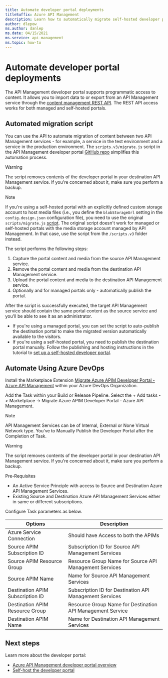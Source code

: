 ```yaml
---
title: Automate developer portal deployments
titleSuffix: Azure API Management
description: Learn how to automatically migrate self-hosted developer portal content between two API Management services.
author: dlepow
ms.author: danlep
ms.date: 04/15/2021
ms.service: api-management
ms.topic: how-to
---
```


# Automate developer portal deployments

The API Management developer portal supports programmatic access to content. It allows you to import data to or export from an API Management service through the [content management REST API](/rest/api/apimanagement/). The REST API access works for both managed and self-hosted portals.

## Automated migration script

You can use the API to automate migration of content between two API Management services - for example, a service in the test environment and a service in the production environment. The `scripts.v3/migrate.js` script in the API Management developer portal [GitHub repo](https://github.com/Azure/api-management-developer-portal/blob/master/scripts.v3/migrate.js) simplifies this automation process.

> [!WARNING]
> The script removes contents of the developer portal in your destination API Management service. If you're concerned about it, make sure you perform a backup.

> [!NOTE]
> If you're using a self-hosted portal with an explicitly defined custom storage account to host media files (i.e., you define the `blobStorageUrl` setting in the `config.design.json` configuration file), you need to use the original `scripts/migrate.js` [script](https://github.com/Azure/api-management-developer-portal/blob/master/scripts.v2/migrate.js). The original script doesn't work for managed or self-hosted portals with the media storage account managed by API Management. In that case, use the script from the `/scripts.v3` folder instead.

The script performs the following steps:

1. Capture the portal content and media from the source API Management service.
1. Remove the portal content and media from the destination API Management service.
1. Upload the portal content and media to the destination API Management service.
1. Optionally and for managed portals only - automatically publish the portal.

After the script is successfully executed, the target API Management service should contain the same portal content as the source service and you'll be able to see it as an administrator.

* If you're using a managed portal, you can set the script to auto-publish the destination portal to make the migrated version automatically available to the visitors. 
* If you're using a self-hosted portal, you need to publish the destination portal manually. Follow the publishing and hosting instructions in the tutorial to [set up a self-hosted developer portal](developer-portal-self-host.md).

## Automate Using Azure DevOps

Install the Marketplace Extension [Migrate Azure APIM Developer Portal - Azure API Management](https://marketplace.visualstudio.com/items?itemName=Celezant.azure-apim-automation) within your Azure DevOps Organization. 

Add the Task within your Build or Release Pipeline. Select the + Add tasks -> Marketplace -> Migrate Azure APIM Developer Portal - Azure API Management.

> [!NOTE]
> API Management Services can be of Internal, External or None Virtual Network type. You've to Manually Publish the Developer Portal after the Completion of Task.

> [!WARNING]
> The script removes contents of the developer portal in your destination API Management service. If you're concerned about it, make sure you perform a backup.

Pre-Requisites

* An Active Service Principle with access to Source and Destination Azure API Management Services.
* Existing Source and Destination Azure API Management Services either in same or different subscriptions.

Configure Task parameters as below.

| Options                           |	Description                                             |
|-----------------------------------|-----------------------------------------------------------|
| Azure Service Connection          | Should have Access to both the APIMs                      |
| Source APIM Subscription ID       | Subscription ID for Source API Management Services        |
| Source APIM Resource Group        | Resource Group Name for Source API Management Services    |
| Source APIM Name	                | Name for Source API Management Services                   |
| Destination APIM Subscription ID  | Subscription ID for Destination API Management Services   |
| Destination APIM Resource Group	| Resource Group Name for Destination API Management Service|
| Destination APIM Name	            | Name for Destination API Management Services              |

## Next steps

Learn more about the developer portal:

- [Azure API Management developer portal overview](api-management-howto-developer-portal.md)
- [Self-host the developer portal](developer-portal-self-host.md)
